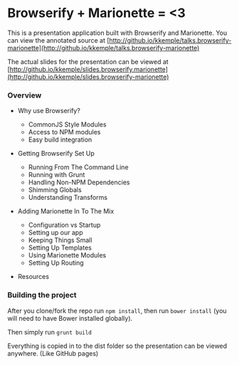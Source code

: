 # Browserify + Marionette = <3

This is a presentation application built with Browserify and Marionette. You can view the annotated source at [http://github.io/kkemple/talks.browserify-marionette](http://github.io/kkemple/talks.browserify-marionette)

The actual slides for the presentation can be viewed at [http://github.io/kkemple/slides.browserify.marionette](http://github.io/kkemple/slides.browserify-marionette)

### Overview

- Why use Browserify?
    - CommonJS Style Modules
    - Access to NPM modules
    - Easy build integration

- Getting Browserify Set Up
    - Running From The Command Line
    - Running with Grunt
    - Handling Non-NPM Dependencies
    - Shimming Globals
    - Understanding Transforms

- Adding Marionette In To The Mix
    - Configuration vs Startup
    - Setting up our app
    - Keeping Things Small
    - Setting Up Templates
    - Using Marionette Modules
    - Setting Up Routing

- Resources



### Building the project

After you clone/fork the repo run `npm install`, then run `bower install` (you will need to have Bower installed globally).

Then simply run `grunt build`

Everything is copied in to the dist folder so the presentation can be viewed anywhere. (Like GitHub pages)